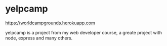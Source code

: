 # yelpcamp

https://worldcampgrounds.herokuapp.com

yelpcamp is a project from my web developer course, a greate project with node, express and many others.

